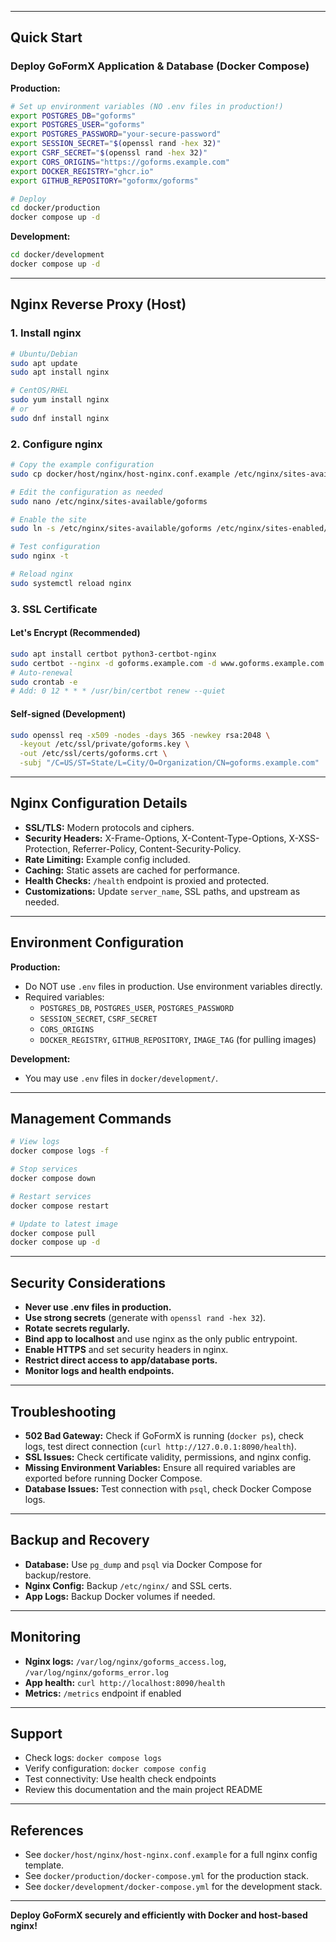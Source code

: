 
---

## Quick Start

### Deploy GoFormX Application & Database (Docker Compose)

**Production:**

```bash
# Set up environment variables (NO .env files in production!)
export POSTGRES_DB="goforms"
export POSTGRES_USER="goforms"
export POSTGRES_PASSWORD="your-secure-password"
export SESSION_SECRET="$(openssl rand -hex 32)"
export CSRF_SECRET="$(openssl rand -hex 32)"
export CORS_ORIGINS="https://goforms.example.com"
export DOCKER_REGISTRY="ghcr.io"
export GITHUB_REPOSITORY="goformx/goforms"

# Deploy
cd docker/production
docker compose up -d
```

**Development:**

```bash
cd docker/development
docker compose up -d
```

---

## Nginx Reverse Proxy (Host)

### 1. Install nginx

```bash
# Ubuntu/Debian
sudo apt update
sudo apt install nginx

# CentOS/RHEL
sudo yum install nginx
# or
sudo dnf install nginx
```

### 2. Configure nginx

```bash
# Copy the example configuration
sudo cp docker/host/nginx/host-nginx.conf.example /etc/nginx/sites-available/goforms

# Edit the configuration as needed
sudo nano /etc/nginx/sites-available/goforms

# Enable the site
sudo ln -s /etc/nginx/sites-available/goforms /etc/nginx/sites-enabled/

# Test configuration
sudo nginx -t

# Reload nginx
sudo systemctl reload nginx
```

### 3. SSL Certificate

#### Let's Encrypt (Recommended)

```bash
sudo apt install certbot python3-certbot-nginx
sudo certbot --nginx -d goforms.example.com -d www.goforms.example.com
# Auto-renewal
sudo crontab -e
# Add: 0 12 * * * /usr/bin/certbot renew --quiet
```

#### Self-signed (Development)

```bash
sudo openssl req -x509 -nodes -days 365 -newkey rsa:2048 \
  -keyout /etc/ssl/private/goforms.key \
  -out /etc/ssl/certs/goforms.crt \
  -subj "/C=US/ST=State/L=City/O=Organization/CN=goforms.example.com"
```

---

## Nginx Configuration Details

- **SSL/TLS:** Modern protocols and ciphers.
- **Security Headers:** X-Frame-Options, X-Content-Type-Options, X-XSS-Protection, Referrer-Policy, Content-Security-Policy.
- **Rate Limiting:** Example config included.
- **Caching:** Static assets are cached for performance.
- **Health Checks:** `/health` endpoint is proxied and protected.
- **Customizations:** Update `server_name`, SSL paths, and upstream as needed.

---

## Environment Configuration

**Production:**

- Do NOT use `.env` files in production. Use environment variables directly.
- Required variables:
  - `POSTGRES_DB`, `POSTGRES_USER`, `POSTGRES_PASSWORD`
  - `SESSION_SECRET`, `CSRF_SECRET`
  - `CORS_ORIGINS`
  - `DOCKER_REGISTRY`, `GITHUB_REPOSITORY`, `IMAGE_TAG` (for pulling images)

**Development:**

- You may use `.env` files in `docker/development/`.

---

## Management Commands

```bash
# View logs
docker compose logs -f

# Stop services
docker compose down

# Restart services
docker compose restart

# Update to latest image
docker compose pull
docker compose up -d
```

---

## Security Considerations

- **Never use .env files in production.**
- **Use strong secrets** (generate with `openssl rand -hex 32`).
- **Rotate secrets regularly.**
- **Bind app to localhost** and use nginx as the only public entrypoint.
- **Enable HTTPS** and set security headers in nginx.
- **Restrict direct access to app/database ports.**
- **Monitor logs and health endpoints.**

---

## Troubleshooting

- **502 Bad Gateway:** Check if GoFormX is running (`docker ps`), check logs, test direct connection (`curl http://127.0.0.1:8090/health`).
- **SSL Issues:** Check certificate validity, permissions, and nginx config.
- **Missing Environment Variables:** Ensure all required variables are exported before running Docker Compose.
- **Database Issues:** Test connection with `psql`, check Docker Compose logs.

---

## Backup and Recovery

- **Database:** Use `pg_dump` and `psql` via Docker Compose for backup/restore.
- **Nginx Config:** Backup `/etc/nginx/` and SSL certs.
- **App Logs:** Backup Docker volumes if needed.

---

## Monitoring

- **Nginx logs:** `/var/log/nginx/goforms_access.log`, `/var/log/nginx/goforms_error.log`
- **App health:** `curl http://localhost:8090/health`
- **Metrics:** `/metrics` endpoint if enabled

---

## Support

- Check logs: `docker compose logs`
- Verify configuration: `docker compose config`
- Test connectivity: Use health check endpoints
- Review this documentation and the main project README

---

## References

- See `docker/host/nginx/host-nginx.conf.example` for a full nginx config template.
- See `docker/production/docker-compose.yml` for the production stack.
- See `docker/development/docker-compose.yml` for the development stack.

---

**Deploy GoFormX securely and efficiently with Docker and host-based nginx!**
